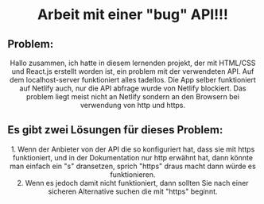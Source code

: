 <h1 align="center">Arbeit mit einer "bug" API!!!</h1> 

## Problem:
<p align="center">Hallo zusammen, ich hatte in diesem lernenden projekt, der mit HTML/CSS und React.js erstellt worden ist, ein problem mit der verwendeten API.
Auf dem localhost-server funktioniert alles tadellos. Die App selber funktioniert auf Netlify auch, nur die API abfrage wurde von Netlify blockiert.
Das problem liegt meist nicht an Netlify sondern an den Browsern bei verwendung von http und https.</p>

## Es gibt zwei Lösungen für dieses Problem:
<p align="center">1. Wenn der Anbieter von der API die so konfiguriert hat, dass sie mit https funktioniert, und in der Dokumentation nur http erwähnt hat, dann könnte man einfach ein "s" dransetzen, sprich "https" draus macht dann würde es funktionieren.<br>
2. Wenn es jedoch damit nicht funktioniert, dann sollten Sie nach einer sicheren Alternative suchen die mit "https" beginnt.</p>
